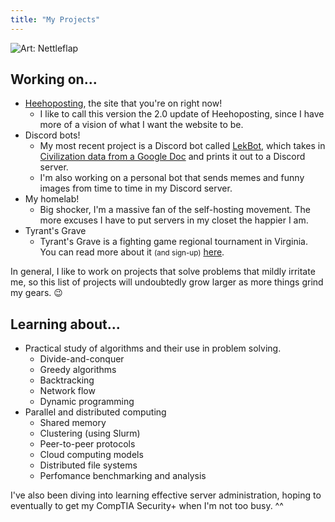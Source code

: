```yaml
---
title: "My Projects"
---
```


![Art: [Nettleflap](https://pixeljoint.com/p/193954.htm)](/images/lainroom_animated_002_unscaled.gif)

## Working on...

- [Heehoposting](https://heehoposting.xyz), the site that you're on right now!
  - I like to call this version the 2.0 update of Heehoposting, since I have more of a vision of what I want the website to be.
- Discord bots!
  - My most recent project is a Discord bot called [LekBot](https://github.com/jacksondarman/lekbot), which takes in [Civilization data from a Google Doc](https://github.com/jacksondarman/lekscrape) and prints it out to a Discord server.
  - I'm also working on a personal bot that sends memes and funny images from time to time in my Discord server.
- My homelab!
  - Big shocker, I'm a massive fan of the self-hosting movement. The more excuses I have to put servers in my closet the happier I am.
- Tyrant's Grave
  - Tyrant's Grave is a fighting game regional tournament in Virginia. You can read more about it <small>(and sign-up)</small> [here](https://start.gg/tyrant-s-grave).

In general, I like to work on projects that solve problems that mildly irritate me, so this list of projects will undoubtedly grow larger as more things grind my gears. 😉

## Learning about...

- Practical study of algorithms and their use in problem solving.
  - Divide-and-conquer
  - Greedy algorithms
  - Backtracking
  - Network flow
  - Dynamic programming
- Parallel and distributed computing
  - Shared memory
  - Clustering (using Slurm)
  - Peer-to-peer protocols
  - Cloud computing models
  - Distributed file systems
  - Perfomance benchmarking and analysis

I've also been diving into learning effective server administration, hoping to eventually to get my CompTIA Security+ when I'm not too busy. ^^